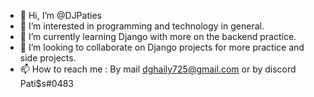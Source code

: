 - 👋 Hi, I’m @DJPaties
- 👀 I’m interested in programming and technology in general.
- 🌱 I’m currently learning Django with more on the backend practice.
- 💞️ I’m looking to collaborate on Django projects for more practice and side projects.
- 📫 How to reach me : By mail dghaily725@gmail.com or by discord Pati$s#0483

<!---
DJPaties/DJPaties is a ✨ special ✨ repository because its `README.md` (this file) appears on your GitHub profile.
You can click the Preview link to take a look at your changes.
--->
